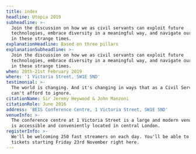 ```yaml
---
title: index
headline: Utopia 2019
subheadline: >-
  Join the discussion on how we as civil servants can exploit future
  technologies, embrace diversity in a meaningful way, and navigate our careers
  in these strange times.
explanationHeadline: Based on three pillars
explanationSubheadline: >-
  Join the discussion on how we as civil servants can exploit future
  technologies, embrace diversity in a meaningful way, and navigate our careers
  in these strange times.
when: 20th-21st February 2019
where: '1 Victoria Street, SW1E 5ND'
testimonial: >-
  The world is changing. And it's changing in ways that as a Civil Service, we
  can't afford to ignore.
citationName: Sir Jeremy Heywood & John Manzoni
citationRole: June 2016
address: 'BEIS Conference Centre, 1 Victoria Street, SW1E 5ND'
venueInfo: >-
  The conference centre at 1 Victoria Street is a large and modern venue, which
  is accessible and conveniently located in central London.
registerInfo: >-
  We'll be welcoming 250 fast streamers on each day. You'll be able to claim
  tickets starting Friday 23rd November right here.
---
```



